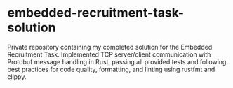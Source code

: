 # embedded-recruitment-task-solution
Private repository containing my completed solution for the Embedded Recruitment Task. Implemented TCP server/client communication with Protobuf message handling in Rust, passing all provided tests and following best practices for code quality, formatting, and linting using rustfmt and clippy.
